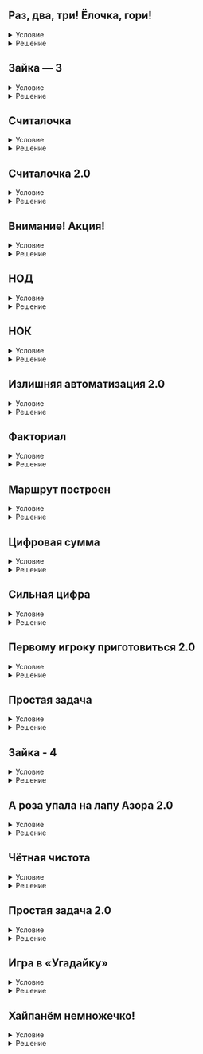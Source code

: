 ## Раз, два, три! Ёлочка, гори!

<details>
  <summary>Условие</summary>
  В детском саду проводят новогодний утренник. Со знанием чисел и их порядком у детей пока есть небольшие проблемы, но цифру три знают все без исключения.

  Напишите программу, которая зажигает Ёлочку, когда все дети прокричат «Три!»
  
  ### Формат ввода
  Вводятся крики детей.
  
  ### Формат вывода
  Выводить «Режим ожидания...», пока дети не прокричат «Три!».
  В конце вывести «Ёлочка, гори!»


</details>

<details>
  <summary>Решение</summary>

  ```python
  cry = input()
  while cry != "Три!":
      print(f"Режим ожидания...")
      cry = input()
  print(f"Ёлочка, гори!")
  ```

</details>

## Зайка — 3

<details>
  <summary>Условие</summary>
  В задачнике ко второй лекции мы помогали детям искать зайца. 
  На этот раз мы будем искать и считать сразу нескольких зайчат.
  
  ### Формат ввода
  Вводятся строки, описывающие придорожную местность. 
  В конце поездки вводится «Приехали!»
  
  ### Формат вывода
  Количество строк, в которых есть зайка.


</details>

<details>
  <summary>Решение</summary>

  ```python
  text = input()
  count = 0
  while text != "Приехали!":
      if "зайка" in text:
          count += 1
      text = input()
  print(count)
  ```

</details>

## Считалочка

<details>
  <summary>Условие</summary>
  Ребята в детском саду учат числа, и мы можем им в этом помочь. 
  Ребята дают нам два числа — начало и конец последовательности чисел. 
  Наша задача вывести все числа от начала до конца, заполнив промежуток между ними.
  
  ### Формат ввода
  Два числа в порядке возрастания, каждое с новой строки.
  
  ### Формат вывода
  Все числа от начала до конца (включительно), записанные через пробел.


</details>

<details>
  <summary>Решение</summary>

  ```python
  start = int(input())
  end = int(input())
  sequence = []
  for i in range(start, end + 1):
      sequence.append(str(i))
  print(" ".join(sequence))
  ```

</details>

## Считалочка 2.0

<details>
  <summary>Условие</summary>
  Дети продолжают запоминать цифры, а мы им помогать. 
  Нам вновь называют начало и конец последовательности чисел, а мы выводим их и числа между.
  
  ### Формат ввода
  Два числа, каждое с новой строки.
  
  ### Формат вывода
  Все числа от начала до конца (включительно), записанные через пробел.


</details>

<details>
  <summary>Решение</summary>

  ```python
  start = int(input())
  end = int(input())
  sequence = []
  step = 1
  if start > end:
      step = -1
  for i in range(start, end, step):
      sequence.append(str(i))
  sequence.append(str(end))
  print(" ".join(sequence))
  ```

</details>

## Внимание! Акция!

<details>
  <summary>Условие</summary>
  В продуктовом магазине объявили акцию: «На все товары с ценой не менее 500 тугриков предоставляется скидка 10%». 
  Нас попросили разработать программное обеспечение кассового автомата, которое будет считать итоговую сумму покупки с учётом скидки.
  
  ### Формат ввода
  Вводится некоторое количество рациональных чисел — стоимость товаров. 
  Список завершается значением 0.
  
  ### Формат вывода
  Требуется вывести сумму всех товаров с учётом объявленной акции.


</details>

<details>
  <summary>Решение</summary>

  ```python
  total = 0
  while (price := float(input())) != 0:
      if price >= 500:
          total += price * 0.9
      else:
          total += price
  print(f"{total}")
  ```

</details>

## НОД

<details>
  <summary>Условие</summary>
  В одном из местных НИИ часто требуется находить наибольший общий делитель (НОД) двух чисел. 
  Вам уже доверяют, как одному из лучших «автоматизаторов» в округе, так что руководство НИИ решило заказать ПО у вас.
  
  ### Формат ввода
  Вводится два натуральных числа, каждое на своей строке.
  
  ### Формат вывода
  Требуется вывести одно натуральное число — НОД двух данных чисел.
  
  ### Примечание
  Самый распространенный способ поиска НОД — алгоритм Евклида.


</details>

<details>
  <summary>Решение</summary>

  ```python
  a = int(input())
  b = int(input())
  while a != b:
      if a > b:
          a = a - b
      else:
          b = b - a
  print(a)
  ```

</details>

## НОК

<details>
  <summary>Условие</summary>
  Спустя время НИИ потребовалось находить наименьшее общее кратное (НОК) двух чисел. К нам вновь обратились за помощью.

  ### Формат ввода
  Вводится два натуральных числа, каждое на своей строке.
  
  ### Формат вывода
  Требуется вывести одно натуральное число — НОК двух данных чисел.


</details>

<details>
  <summary>Решение</summary>

  ```python
  n = int(input())
  m = int(input())
  
  multiply = n * m
  
  while n != 0 and m != 0:
      if n > m:
          n = n % m
      else:
          m = m % n
  gcd = n + m
  
  print(multiply // gcd)

  ```

</details>

## Излишняя автоматизация 2.0

<details>
  <summary>Условие</summary>
  А что будет, если вновь, как в первой главе, объединить два принципа — повторение и автоматизацию?

  ### Формат ввода
  В первой строке записана весьма полезная информация. Во второй натуральное число N — количество раз, которое её нужно повторить, чтобы она закрепилась.
  
  ### Формат вывода
  N раз повторенная весьма полезная информация.


</details>

<details>
  <summary>Решение</summary>

  ```python
  print('\n'.join([input()] * int(input())))
  ```

</details>

## Факториал

<details>
  <summary>Условие</summary>
  Учёным срочно нужно ПО, которое находит факториал числа.

  ### Формат ввода
  Вводится одно неотрицательное число.
  
  ### Формат вывода
  Требуется вывести одно натуральное число — факториал заданного числа.
  
  ### Примечания
  Факториал нуля принят равным 1.


</details>

<details>
  <summary>Решение</summary>

  ```python
  count = int(input())
  fac = 1
  for i in range(1, count + 1):
      fac *= i
  print(fac)
  ```

</details>

## Маршрут построен

<details>
  <summary>Условие</summary>
  Навигация была важна во все времена. 
  Нам достался архив маршрутов движения, но их оказалось так много, что без автоматизации мы с ними не справимся вовек. Каждый маршрут представляет собой последовательность шагов в одном из четырех направлений:
  
  - СЕВЕР;
  - ВОСТОК;
  - ЮГ;
  - ЗАПАД.
  
  Напишите программу, чтобы по заданному маршруту она определяла, в какой именно точке мы окажемся. 
  Для простоты будем считать, что в начале маршрута мы находимся в точке (0; 0).
  
  ### Формат ввода
  Вводятся инструкции маршрута в виде:
  
  <направление>
  
  <количество шагов>
  
  Ввод завершается строкой СТОП.
  
  ### Формат вывода
  Два целых числа — координаты конечной точки маршрута.


</details>

<details>
  <summary>Решение</summary>

  ```python
  x = 0
  y = 0
  while (direction := input()) != "СТОП":
      direction_number = int(input())
      match direction:
          case "СЕВЕР":
              y += direction_number
          case "ВОСТОК":
              x += direction_number
          case "ЮГ":
              y -= direction_number
          case "ЗАПАД":
              x -= direction_number
  print(f"{y}\n{x}")

  ```

</details>

## Цифровая сумма

<details>
  <summary>Условие</summary>
  Иногда требуется манипулировать с цифрами чисел. 
  Одно из самых простых действий, которое можно совершить — найти сумму цифр числа. Напишите программу, чтобы выполнить это действие.
  
  ### Формат ввода
  Вводится одно натуральное число.
  
  ### Формат вывода
  Требуется вывести одно натуральное число — сумму цифр исходного.


</details>

<details>
  <summary>Решение</summary>

  ```python
  text = input()
  sum = 0
  for i in range(len(text)):
      sum += int(text[i])
  print(sum)

  ```

</details>

## Сильная цифра

<details>
  <summary>Условие</summary>
  Давайте попробуем выполнить ещё одно простое действие — найдём максимальную цифру числа.

  ### Формат ввода
  Вводится одно натуральное число.
  
  ### Формат вывода
  Требуется вывести одно натуральное число — максимальную цифру исходного.


</details>

<details>
  <summary>Решение</summary>

  ```python
  text = input()
  summ = text[0]
  for i in range(1, len(text)):
      summ = max(summ, text[i])
  print(summ)

  ```

</details>

## Первому игроку приготовиться 2.0

<details>
  <summary>Условие</summary>
  Во многих играх порядок ходов определяется броском кубика или монетки, а в нашей первым ходит тот, чье имя лексикографически меньше. Определите, кто из игроков будет ходить первым.

  ### Формат ввода
  В первой строке записано одно натуральное число N — количество игроков. 
  В каждой из последующих N строк указано одно имя игрока.
  
  ### Формат вывода
  Имя игрока, который будет ходить первым.


</details>

<details>
  <summary>Решение</summary>

  ```python
  names = []
  for i in range(int(input())):
      names.append(input())
  print(min(names))
  ```

</details>

## Простая задача

<details>
  <summary>Условие</summary>
  Один из самых интересных видов чисел в математике — простые числа. Их объединяет то, что делятся они лишь на 1 и само себя. До сих пор их изучают учёные по всему миру. Также они применяются в вычислительной технике: с их помощью можно писать алгоритмы, чтобы шифровать данные. Давайте напишем программу, чтобы определять — простое перед нами число или нет.

  ### Формат ввода
  Вводится одно натуральное число.
  
  ### Формат вывода
  Требуется вывести сообщение YES если число простое, иначе — NO.
  
  ### Примечание
  Простым называется число, которое имеет ровно два делителя.


</details>

<details>
  <summary>Решение</summary>

  ```python
  n = int(input())
  if n % 2 != 0 and n > 1:
      d = 3
      while d * d <= n and n % d != 0:
          d += 2
      if d * d > n:
          print(f"YES")
      else:
          print(f"NO")
  elif n == 2:
      print(f"YES")
  else:
      print(f"NO")

  ```

</details>

## Зайка - 4

<details>
  <summary>Условие</summary>
  Давайте вновь поиграем с детьми и поможем им найти заек.

  ### Формат ввода
  В первой строке записано натуральное число N — количество выделенных придорожных местностей. В каждой из N последующих строках — описание придорожной местности.
  
  ### Формат вывода
  Количество строк, в которых есть зайка.


</details>

<details>
  <summary>Решение</summary>

  ```python
  count = int(input())
  count_zaika = 0
  for i in range(count):
      text = input()
      if "зайка" in text:
          count_zaika += 1
  print(count_zaika)

  ```

</details>

## А роза упала на лапу Азора 2.0

<details>
  <summary>Условие</summary>
  Вспомним о палиндромах, которые в обоих направлениях читаются одинаково. Напишите программу, которая проверяет, является ли число палиндромом.

  ### Формат ввода
  Одно натуральное число.
  
  ### Формат вывода
  YES — если число является палиндромом, иначе — NO.


</details>

<details>
  <summary>Решение</summary>

  ```python
  text = input()
  if text == text[::-1]:
      print(f"YES")
  else:
      print(f"NO")

  ```

</details>

## Чётная чистота

<details>
  <summary>Условие</summary>
  Мы уже достаточно знатоки, чтобы очистить число от определённых цифр, поэтому давайте напишем программу, которая уберёт все чётные цифры из числа.

  ### Формат ввода
  Одно натуральное число.
  
  ### Формат вывода
  Одно натуральное число — результат очистки.


</details>

<details>
  <summary>Решение</summary>

  ```python
  number = input()
  fixed_number = ""
  
  result = []
  for digit in number:
      if int(digit) % 2 != 0:
          result.append(digit)
  
  print(''.join(result))
  ```

</details>

## Простая задача 2.0

<details>
  <summary>Условие</summary>
  В банке решили переписать программу для шифрования данных и попросили, чтобы вы взяли на себя часть данной задачи. Напишите программу для разложения числа на простые множители. Только внимательно, ведь работать придётся вновь с простыми числами.

  ### Формат ввода
  Вводится одно натуральное число.
  
  ### Формат вывода
  Требуется составить математическое выражение — произведение простых неубывающих чисел, которое в результате даёт исходное.


</details>

<details>
  <summary>Решение</summary>

  ```python
  number = int(input())
  divider = 1
  
  if number < 2:
      print(number)
  while number > 1:
      divider += 1
      if not number % divider:
          print(divider, end='')
          if number != divider:
              print(' *', end=' ')
          number //= divider
          divider = 1
  ```

</details>

## Игра в «Угадайку»

<details>
  <summary>Условие</summary>
  Давайте сымитируем игру «Угадайка» между двумя людьми. Для этого нужно написать программу, которая отгадывает загаданное целое число от 1 до 1000 включительно.
  Пользователь (или тестирующая система) загадывает число и не сообщает его вашей программе.
  Угадать число нужно не более, чем за 10 попыток.
  
  На каждую попытку пользователь отвечает одной из фраз:
  
  - Больше;
  - Меньше;
  - Угадал!
    
  Данная задача проверяется интерактивно. Другими словами, пока вы не выведите своё число, система не предоставит вам данных.
  
  ### Пример
  Предположим, что было загадано число 123
  
  Диалог вашей программы с пользователем/системой должен выглядеть так:
  ```
  500
  Меньше
  250
  Меньше
  125
  Меньше
  63
  Больше
  94
  Больше
  109
  Больше
  117
  Больше
  121
  Больше
  123
  Угадал!
  ```

</details>

<details>
  <summary>Решение</summary>

  ```python
  ask = 500
  delta = ask // 2
  
  str = ''
  
  while str != 'Угадал!':
      print(ask)
      str = input()
      if str == 'Меньше':
          ask = ask - delta
      if str == 'Больше':
          ask = ask + delta
      if delta >= 2:
          delta = (delta + 1) // 2
  ```

</details>

## Хайпанём немножечко!

<details>
  <summary>Условие</summary>
  
  ![image](https://github.com/Glebon4eg/yandex__cours/assets/55501838/0fb57c87-0993-4d91-a4fe-3c277efc7b6e)



</details>

<details>
  <summary>Решение</summary>

  ```python
  q = int(input())

  last_hash = 0
  err = 0
  is_error = False
  
  for i in range(q):
      block = int(input())
      current_hash = block % 256
      r = (block // 256) % 256
      m = block // 256 ** 2
      new_hash = (37 * (m + r + last_hash)) % 256
      if new_hash != current_hash or new_hash >= 100:
          if is_error is False:
              err = i
              is_error = True
      last_hash = current_hash
  
  if is_error is False:
      print(-1)
  else:
      print(err)
  ```

</details>
